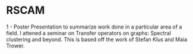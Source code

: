 # RSCAM

1 - Poster Presentation to summarize work done in a particular area of a field. I attened a seminar on Transfer operators on graphs: Spectral clustering and beyond.  This is based off the work of Stefan Klus and Maia Trower.
